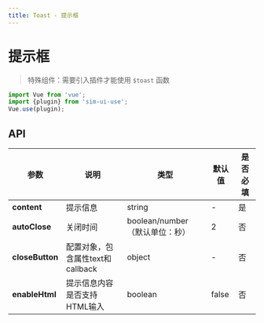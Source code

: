 ```yaml
---
title: Toast - 提示框
---
```

# 提示框

>特殊组件：需要引入插件才能使用 `$toast` 函数
```js
import Vue from 'vue';
import {plugin} from 'sim-ui-use';
Vue.use(plugin);
```

<ClientOnly>
<template>
<Container title="自动关闭">
    <template #list>
        <s-button @click="showToast">点我出现</s-button>
    </template>
<template #code>

  ```vue
<template>
    <Button @click="showToast">点我出现</Button>
</template>


<script>
import Vue from 'vue';
import {Button,plugin} from 'sim-ui-use';
import 'sim-ui-use/dist/index.css'
Vue.use(plugin);
  export default {
    components: {
    Button,
    },
    methods: {
      showToast(){
        this.$toast({
          content: 'hi 我是提示框',
        });
      }
    },
  };
</script>
  ```
</template>
</Container>
</template>

<template>
<Container title="自动关闭时间">
    <template #list>
        <s-button @click="$toast({content: 'hi 我是提示框',
                                   autoClose: 1})">点我出现</s-button>
    </template>
<template #code>

  ```vue
<template>
    <Button @click="showToast">点我出现</Button>
</template>


<script>
import Vue from 'vue';
import {Button,plugin} from 'sim-ui-use';
import 'sim-ui-use/dist/index.css'
  Vue.use(plugin);
  export default {
    components: {
    Button,
    },
    methods: {
      showToast(){
        this.$toast({
          content: 'hi 我是提示框',
          autoClose: 1
        });
      }
    },
  };
</script>
  ```
</template>
</Container>
</template>

<template>
<Container title="手动关闭">
    <template #list>
       <s-button @click="$toast({content: 'hi 我是提示框',
                                  autoClose:false,
                                  closeButton:{
                                  text:'关闭',
                                  callback:()=>{}
                                  }
                                  })">点我出现</s-button>
    </template>
<template #code>

  ```vue
<template>
    <Button @click="showToast">点我出现</Button>
</template>


<script>
import Vue from 'vue';
import {Button,plugin} from 'sim-ui-use';
import 'sim-ui-use/dist/index.css'
  Vue.use(plugin);
  export default {
    components: {
    Button,
    },
    methods: {
      showToast(){
        this.$toast({
          content: 'hi 我是提示框',
          autoClose:5,
          closeButton:{
          text:'关闭',
          callback:()=>{
          //  这里可以传一些回调内容
          }
          }
        });
      },
    },
  };
</script>
  ```
</template>
</Container>
</template>


<template>
<Container title="出现位置">
    <template #list>
        <s-button @click="$toast({content: 'hi 我是提示框'})">上方出现</s-button>
       <s-button @click="$toast({content: 'hi 我是提示框',
                                  position:'middle'
                                  })">中间出现</s-button>
       <s-button @click="$toast({content: 'hi 我是提示框',
                                  position:'bottom'
                                  })">底部出现</s-button>
    </template>
<template #code>

  ```vue
<template>
    <Button @click="showTop">上方出现</Button>
    <Button @click="showMiddle">中间出现</Button>
    <Button @click="showBottom">底部出现</Button>
</template>


<script>
import Vue from 'vue';
import {Button,plugin} from 'sim-ui-use';
import 'sim-ui-use/dist/index.css'
Vue.use(plugin);
  export default {
    components: {
    Button,
    },
    methods: {
      showTop(){
        this.$toast({
          content: 'hi 我是提示框',
        });
      },
      showMiddle(){
        this.$toast({
          content: 'hi 我是提示框',
          position:'middle'
        });
      },
      showBottom(){
        this.$toast({
          content: 'hi 我是提示框',
          position:'bottom'
        });
      },
    },
  };
</script>
  ```
</template>
</Container>
</template>

<template>
<Container title="可以传HTML">
    <template #list>
       <s-button @click="$toast({content: `<h1>标题</h1>`,
                                  enableHtml:true,
                                  })">点我出现</s-button>
    </template>
<template #code>

  ```vue
<template>
    <Button @click="showToast">点我出现</Button>
</template>


<script>
import Vue from 'vue';
import {Button,plugin} from 'sim-ui-use';
import 'sim-ui-use/dist/index.css'
Vue.use(plugin);
  export default {
    components: {
    Button,
    },
    methods: {
      showToast(){
        this.$toast({
          content: `<h1>标题</h1>`,
          enableHtml:true,
        });
      },
    },
  };
</script>
  ```
</template>
</Container>
</template>

</ClientOnly>



<script>
  import Vue from 'vue';
  import Button from '../../src/components/button/Button.vue';
  import plugin from '../../src/plugin.js';
  import Toast from '../../src/components/toast/Toast.vue';
  Vue.use(plugin);
  export default {
    components: {
    's-button':Button,
    Toast
    },
    methods: {
      showToast(){
        this.$toast({
          content: 'hi 我是提示框',
        });
      }
    },
  };
</script>



## API

|    参数      | 说明 | 类型 | 默认值 | 是否必填 |
| ----------   | ---  | ---- | ----- | ----|
| **content**         | 提示信息  | string| - | 是 |
| **autoClose** | 关闭时间  | boolean/number（默认单位：秒） | 2 | 否 |          
| **closeButton**      | 配置对象，包含属性text和callback  | object | - | 否 |
| **enableHtml**     | 提示信息内容是否支持HTML输入  | boolean | false | 否 |
